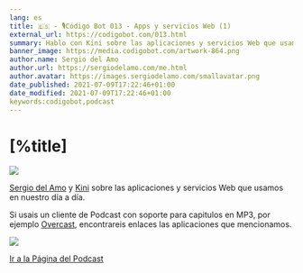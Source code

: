 ```yaml
---
lang: es
title: 🇪🇸 - 🎙Código Bot 013 - Apps y servicios Web (1)
external_url: https://codigobot.com/013.html
summary: Hablo con Kini sobre las aplicaciones y servicios Web que usamos en nuestro día a día.
banner_image: https://media.codigobot.com/artwork-864.png
author.name: Sergio del Amo
author.url: https://sergiodelamo.com/me.html
author.avatar: https://images.sergiodelamo.com/smallavatar.png 
date_published: 2021-07-09T17:22:46+01:00
date_modified: 2021-07-09T17:22:46+01:00
keywords:codigobot,podcast
---
```


# [%title]

![](https://media.codigobot.com/artwork-864.png)

[Sergio del Amo](https://sergiodelamo.com) y [Kini](https://kinisoftware.com) sobre las aplicaciones y servicios Web que usamos en nuestro día a día.

Si usais un cliente de Podcast con soporte para capitulos en MP3, por ejemplo [Overcast](https://overcast.fm), encontrareis enlaces las aplicaciones que mencionamos. 

![](https://images.sergiodelamo.com/codigobot013-mp3chaters.jpg)
 
[Ir a la Página del Podcast]([%external_url])